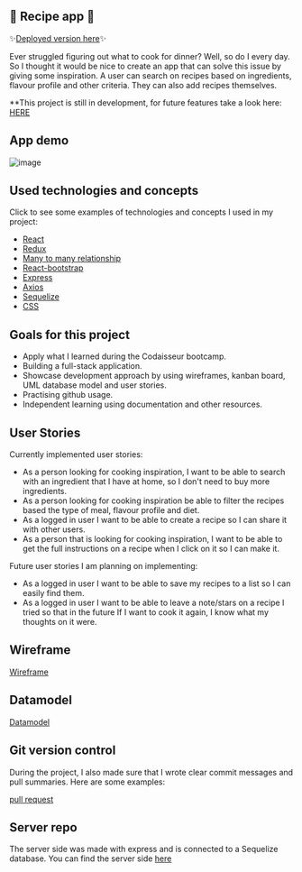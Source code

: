 ## 🥘 Recipe app 🍴

✨[Deployed version here](https://recipefilterapp.netlify.app/)✨

Ever struggled figuring out what to cook for dinner? Well, so do I every day. So I thought it would be nice to create an app that can solve this issue by giving some inspiration. A user can search on recipes based on ingredients, flavour profile and other criteria. They can also add recipes themselves.

**This project is still in development, for future features take a look here:
[HERE](https://github.com/JenniSvensson/Recipe-app-client/projects/1)

## App demo

![image](https://github.com/JenniSvensson/Recipe-app-client/blob/development/readme-pictures/demo-1.png)

## Used technologies and concepts
Click to see some examples of technologies and concepts I used in my project:
- [React](https://github.com/JenniSvensson/Recipe-app-client/blob/master/src/App.js)
- [Redux](https://github.com/JenniSvensson/Recipe-app-client/blob/master/src/store/recipe/actions.js)
- [Many to many relationship](https://github.com/JenniSvensson/Recipe-app-server/blob/master/models/recipeingredients.js)
- [React-bootstrap](https://github.com/JenniSvensson/Recipe-app-client/blob/master/src/pages/RecipeDetails/index.js)
- [Express](https://github.com/JenniSvensson/Recipe-app-server/blob/master/index.js)
- [Axios]()
- [Sequelize]()
- [CSS]()

## Goals for this project
- Apply what I learned during the Codaisseur bootcamp.
- Building a full-stack application.
- Showcase development approach by using wireframes, kanban board, UML database model and user stories.
- Practising github usage.
- Independent learning using documentation and other resources.

## User Stories
Currently implemented user stories:

* As a person looking for cooking inspiration, I want to be able to search with an ingredient that I have at home, so I don't need to buy more ingredients.
* As a person looking for cooking inspiration be able to filter the recipes based the type of meal, flavour profile and diet.
* As a logged in user I want to be able to create a recipe so I can share it with other users.
* As a person that is looking for cooking inspiration, I want to be able to get the full instructions on a recipe when I click on it so I can make it.

Future user stories I am planning on implementing:

* As a logged in user I want to be able to save my recipes to a list so I can easily find them.
* As a logged in user I want to be able to leave a note/stars on a recipe I tried so that in the future If I want to cook it again, I know what my thoughts on it were.


## Wireframe

[Wireframe](https://github.com/JenniSvensson/Recipe-app-client/blob/development/readme-pictures/wireframe.png)

## Datamodel

[Datamodel](https://github.com/JenniSvensson/Recipe-app-client/blob/development/readme-pictures/database.svg)

## Git version control
During the project, I also made sure that I wrote clear commit messages and pull summaries. Here are some examples:

[pull request](https://github.com/JenniSvensson/Recipe-app-client/pull/7)



## Server repo
The server side was made with express and is connected to a Sequelize database. You can find the server side [here](https://github.com/JenniSvensson/Recipe-app-server)
